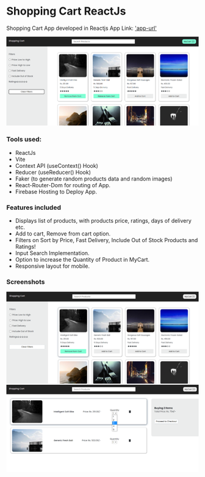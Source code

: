 # Shopping Cart ReactJs
Shopping Cart App developed in Reactjs
App Link: ['app-url'](https://shopping-cart-reactjs-e9422.web.app/)

!['add-to-cart'](./screenshots/img_two.png)

### Tools used:
* ReactJs
* Vite
* Context API (useContext() Hook)
* Reducer (useReducer() Hook)
* Faker (to generate random products data and random images)
* React-Router-Dom for routing of App.
* Firebase Hosting to Deploy App.

### Features included
* Displays list of products, with products price, ratings, days of delivery etc.
* Add to cart, Remove from cart option.
* Filters on Sort by Price, Fast Delivery, Include Out of Stock Products and Ratings!
* Input Search Implementation. 
* Option to increase the Quantity of Product in MyCart.
* Responsive layout for mobile.

### Screenshots
!['home-page'](./screenshots/img_one.png)
!['update-quantity'](./screenshots/img_three.png)
